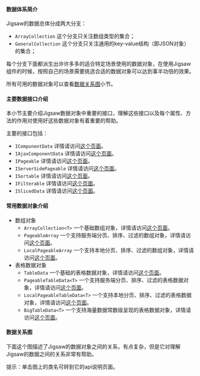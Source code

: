 #### 数据体系简介

Jigsaw的数据总体分成两大分支：
- `ArrayCollection` 这个分支只关注数组类型的集合；
- `GeneralCollection` 这个分支只关注通用的key-value结构（即JSON对象）的集合；

每个分支下面都派生出许许多多的适合特定场景使用的数据对象，在使用Jigsaw组件的时候，按照自己的场景需要挑选合适的数据对象可以达到事半功倍的效果。

所有可用的数据对象可以查看[数据关系图](/data-encapsulation/introduce#relationship)小节。

#### 主要数据接口介绍

本小节主要介绍Jigsaw数据对象中重要的接口，理解这些接口以及每个属性、方法的作用对使用好这些数据对象有着重要的帮助。

主要的接口包括：
- `IComponentData` 详情请访问[这个页面](/components/interfaces/api?apiItem=IComponentData)。
- `IAjaxComponentData` 详情请访问[这个页面](/components/interfaces/api?apiItem=IAjaxComponentData)。
- `IPageable` 详情请访问[这个页面](/components/interfaces/api?apiItem=IPageable)。
- `IServerSidePageable` 详情请访问[这个页面](/components/interfaces/api?apiItem=IServerSidePageable)。
- `ISortable` 详情请访问[这个页面](/components/interfaces/api?apiItem=ISortable)。
- `IFilterable` 详情请访问[这个页面](/components/interfaces/api?apiItem=IFilterable)。
- `ISlicedData` 详情请访问[这个页面](/components/interfaces/api?apiItem=ISlicedData)。

#### 常用数据对象介绍
- 数组对象
    - `ArrayCollection<T>` 一个基础数组对象，详情请访问[这个页面](/components/classes/api?apiItem=ArrayCollection)。
    - `PageableArray` 一个支持服务端分页、排序、过滤的数组对象，详情请访问[这个页面](/components/classes/api?apiItem=PageableArray)。
    - `LocalPageableArray` 一个支持本地分页、排序、过滤的数组对象，详情请访问[这个页面](/components/classes/api?apiItem=LocalPageableArray)。
- 表格数据对象
    - `TableData` 一个基础的表格数据对象，详情请访问[这个页面](/components/classes/api?apiItem=TableData)。
    - `PageableTableData<T>` 一个支持服务端分页、排序、过滤的表格数据对象，详情请访问[这个页面](/components/classes/api?apiItem=PageableTableData)。
    - `LocalPageableTableData<T>` 一个支持本地分页、排序、过滤的表格数据对象，详情请访问[这个页面](/components/classes/api?apiItem=LocalPageableTableData)。
    - `BigTableData<T>` 一个支持海量数据常数级呈现的表格数据对象，详情请访问[这个页面](/components/classes/api?apiItem=BigTableData)。

<a name="relationship"></a>
#### 数据关系图

下面这个图描述了Jigsaw的数据对象之间的关系，有点复杂，但是它对理解Jigsaw的数据之间的关系非常有帮助。

提示：单击图上的类名可转到它的api说明页面。

<object type="image/svg+xml" data="$uedHost/jigsaw/source/docs/image/comp-data-relationship.svg">
</object>




